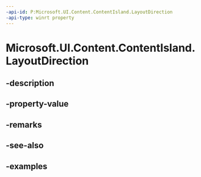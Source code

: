 ```yaml
---
-api-id: P:Microsoft.UI.Content.ContentIsland.LayoutDirection
-api-type: winrt property
---
```


# Microsoft.UI.Content.ContentIsland.LayoutDirection

<!--
public Microsoft.UI.Content.ContentLayoutDirection LayoutDirection { get; }
-->


## -description

## -property-value

## -remarks

## -see-also

## -examples



